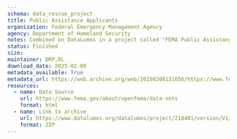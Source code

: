 ```yaml
---
schema: data_rescue_project 
title: Public Assistance Applicants
organization: Federal Emergency Management Agency
agency: Department of Homeland Security
notes: Combined on DataLumos in a project called "FEMA Public Assistance Dataset", mirroring grouping on OpenFEMA page
status: Finished
size: 
maintainer: DRP,DL
download_date: 2025-02-08
metadata_available: True
metadata_url: https://web.archive.org/web/20250208131656/https://www.fema.gov/openfema-data-page/public-assistance-applicants-v1
resources:
  - name: Data Source
    url: https://www.fema.gov/about/openfema/data-sets
    format: html
  - name: Link to archive
    url: https://www.datalumos.org/datalumos/project/218481/version/V1/view
    format: ZIP
---
```

